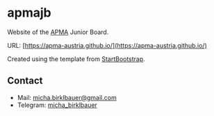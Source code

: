 # apmajb

Website of the [APMA](https://www.apma.at/) Junior Board.

URL: [https://apma-austria.github.io/](https://apma-austria.github.io/)

Created using the template from [StartBootstrap](https://github.com/BlackrockDigital/startbootstrap-clean-blog).

## Contact

- Mail: [micha.birklbauer@gmail.com](mailto:micha.birklbauer@gmail.com)
- Telegram: [micha_birklbauer](https://t.me/micha_birklbauer)
